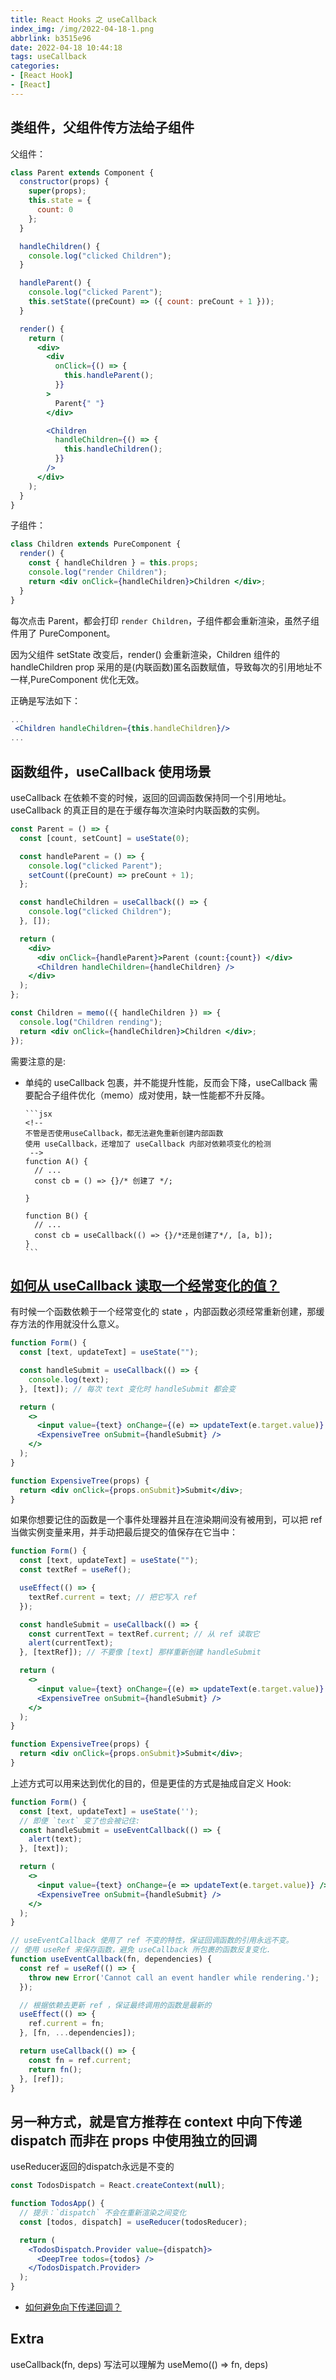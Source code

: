 ```yaml
---
title: React Hooks 之 useCallback
index_img: /img/2022-04-18-1.png
abbrlink: b3515e96
date: 2022-04-18 10:44:18
tags: useCallback
categories:
- [React Hook]
- [React]
---
```


## 类组件，父组件传方法给子组件

父组件：

```jsx
class Parent extends Component {
  constructor(props) {
    super(props);
    this.state = {
      count: 0
    };
  }

  handleChildren() {
    console.log("clicked Children");
  }

  handleParent() {
    console.log("clicked Parent");
    this.setState((preCount) => ({ count: preCount + 1 }));
  }

  render() {
    return (
      <div>
        <div
          onClick={() => {
            this.handleParent();
          }}
        >
          Parent{" "}
        </div>

        <Children
          handleChildren={() => {
            this.handleChildren();
          }}
        />
      </div>
    );
  }
}
```

子组件：

```jsx
class Children extends PureComponent {
  render() {
    const { handleChildren } = this.props;
    console.log("render Children");
    return <div onClick={handleChildren}>Children </div>;
  }
}
```

每次点击 Parent，都会打印 `render Children`，子组件都会重新渲染，虽然子组件用了 PureComponent。

因为父组件 setState 改变后，render() 会重新渲染，Children 组件的 handleChildren prop
采用的是(内联函数)匿名函数赋值，导致每次的引用地址不一样,PureComponent 优化无效。

正确是写法如下：

```jsx
...
 <Children handleChildren={this.handleChildren}/>
...
```

## 函数组件，useCallback 使用场景

useCallback 在依赖不变的时候，返回的回调函数保持同一个引用地址。useCallback 的真正目的是在于缓存每次渲染时内联函数的实例。

```jsx
const Parent = () => {
  const [count, setCount] = useState(0);

  const handleParent = () => {
    console.log("clicked Parent");
    setCount((preCount) => preCount + 1);
  };

  const handleChildren = useCallback(() => {
    console.log("clicked Children");
  }, []);

  return (
    <div>
      <div onClick={handleParent}>Parent (count:{count}) </div>
      <Children handleChildren={handleChildren} />
    </div>
  );
};

const Children = memo(({ handleChildren }) => {
  console.log("Children rending");
  return <div onClick={handleChildren}>Children </div>;
});
```

需要注意的是:

- 单纯的 useCallback 包裹，并不能提升性能，反而会下降，useCallback 需要配合子组件优化（memo）成对使用，缺一性能都不升反降。

      ```jsx
      <!-- 
      不管是否使用useCallback，都无法避免重新创建内部函数
      使用 useCallback，还增加了 useCallback 内部对依赖项变化的检测
       -->
      function A() {
        // ...
        const cb = () => {}/* 创建了 */;

      }

      function B() {
        // ...
        const cb = useCallback(() => {}/*还是创建了*/, [a, b]);
      }
      ```

## [如何从 useCallback 读取一个经常变化的值？](https://zh-hans.reactjs.org/docs/hooks-faq.html#how-to-read-an-often-changing-value-from-usecallback)

有时候一个函数依赖于一个经常变化的 state ，内部函数必须经常重新创建，那缓存方法的作用就没什么意义。

```jsx
function Form() {
  const [text, updateText] = useState("");

  const handleSubmit = useCallback(() => {
    console.log(text);
  }, [text]); // 每次 text 变化时 handleSubmit 都会变

  return (
    <>
      <input value={text} onChange={(e) => updateText(e.target.value)} />
      <ExpensiveTree onSubmit={handleSubmit} />
    </>
  );
}

function ExpensiveTree(props) {
  return <div onClick={props.onSubmit}>Submit</div>;
}
```

如果你想要记住的函数是一个事件处理器并且在渲染期间没有被用到，可以把 ref 当做实例变量来用，并手动把最后提交的值保存在它当中：

```jsx
function Form() {
  const [text, updateText] = useState("");
  const textRef = useRef();

  useEffect(() => {
    textRef.current = text; // 把它写入 ref
  });

  const handleSubmit = useCallback(() => {
    const currentText = textRef.current; // 从 ref 读取它
    alert(currentText);
  }, [textRef]); // 不要像 [text] 那样重新创建 handleSubmit

  return (
    <>
      <input value={text} onChange={(e) => updateText(e.target.value)} />
      <ExpensiveTree onSubmit={handleSubmit} />
    </>
  );
}

function ExpensiveTree(props) {
  return <div onClick={props.onSubmit}>Submit</div>;
}
```

上述方式可以用来达到优化的目的，但是更佳的方式是抽成自定义 Hook:

```jsx
function Form() {
  const [text, updateText] = useState('');
  // 即便 `text` 变了也会被记住:
  const handleSubmit = useEventCallback(() => {
    alert(text);
  }, [text]);

  return (
    <>
      <input value={text} onChange={e => updateText(e.target.value)} />
      <ExpensiveTree onSubmit={handleSubmit} />
    </>
  );
}

// useEventCallback 使用了 ref 不变的特性，保证回调函数的引用永远不变。
// 使用 useRef 来保存函数，避免 useCallback 所包裹的函数反复变化.
function useEventCallback(fn, dependencies) {
  const ref = useRef(() => {
    throw new Error('Cannot call an event handler while rendering.');
  });

  // 根据依赖去更新 ref ，保证最终调用的函数是最新的
  useEffect(() => {
    ref.current = fn;
  }, [fn, ...dependencies]);

  return useCallback(() => {
    const fn = ref.current;
    return fn();
  }, [ref]);
}
```

## 另一种方式，就是官方推荐在 context 中向下传递 dispatch 而非在 props 中使用独立的回调

useReducer返回的dispatch永远是不变的

```jsx
const TodosDispatch = React.createContext(null);

function TodosApp() {
  // 提示：`dispatch` 不会在重新渲染之间变化
  const [todos, dispatch] = useReducer(todosReducer);

  return (
    <TodosDispatch.Provider value={dispatch}>
      <DeepTree todos={todos} />
    </TodosDispatch.Provider>
  );
}
```

- [如何避免向下传递回调？](https://zh-hans.reactjs.org/docs/hooks-faq.html#how-to-avoid-passing-callbacks-down)

## Extra

useCallback(fn, deps) 写法可以理解为 useMemo(() => fn, deps)
